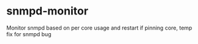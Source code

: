 # snmpd-monitor
Monitor snmpd based on per core usage and restart if pinning core, temp fix for snmpd bug

